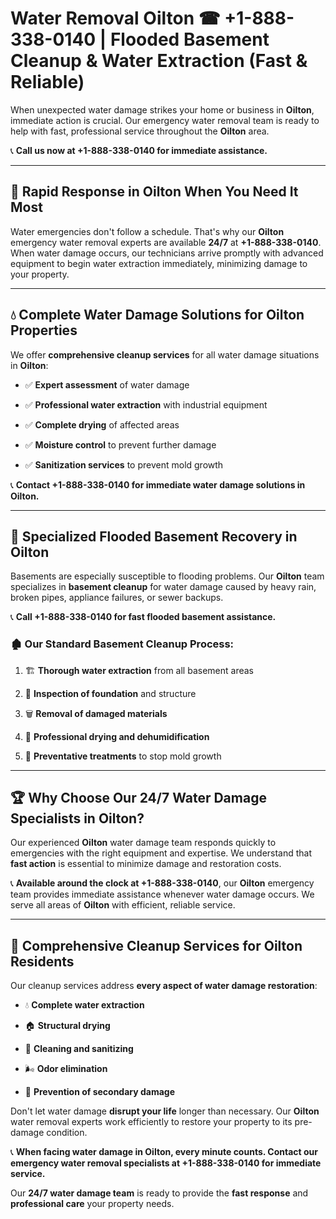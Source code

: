 # Water Removal Oilton ☎ +1-888-338-0140 | Flooded Basement Cleanup & Water Extraction (Fast & Reliable)

When unexpected water damage strikes your home or business in **Oilton**, immediate action is crucial. Our emergency water removal team is ready to help with fast, professional service throughout the **Oilton** area. 

📞 **Call us now at +1-888-338-0140 for immediate assistance.**
---
## 🚀 Rapid Response in Oilton When You Need It Most
Water emergencies don't follow a schedule. That's why our **Oilton** emergency water removal experts are available **24/7** at **+1-888-338-0140**. When water damage occurs, our technicians arrive promptly with advanced equipment to begin water extraction immediately, minimizing damage to your property.
---
## 💧 Complete Water Damage Solutions for Oilton Properties
We offer **comprehensive cleanup services** for all water damage situations in **Oilton**:
- ✅ **Expert assessment** of water damage  
- ✅ **Professional water extraction** with industrial equipment  
- ✅ **Complete drying** of affected areas  
- ✅ **Moisture control** to prevent further damage  
- ✅ **Sanitization services** to prevent mold growth  
📞 **Contact +1-888-338-0140 for immediate water damage solutions in Oilton.**
---
## 🌊 Specialized Flooded Basement Recovery in Oilton
Basements are especially susceptible to flooding problems. Our **Oilton** team specializes in **basement cleanup** for water damage caused by heavy rain, broken pipes, appliance failures, or sewer backups. 
📞 **Call +1-888-338-0140 for fast flooded basement assistance.**
### 🏚️ Our Standard Basement Cleanup Process:
1. 🏗️ **Thorough water extraction** from all basement areas  
2. 🔎 **Inspection of foundation** and structure  
3. 🗑️ **Removal of damaged materials**  
4. 💨 **Professional drying and dehumidification**  
5. 🚫 **Preventative treatments** to stop mold growth  
---
## 🏆 Why Choose Our 24/7 Water Damage Specialists in Oilton?
Our experienced **Oilton** water damage team responds quickly to emergencies with the right equipment and expertise. We understand that **fast action** is essential to minimize damage and restoration costs.
📞 **Available around the clock at +1-888-338-0140**, our **Oilton** emergency team provides immediate assistance whenever water damage occurs. We serve all areas of **Oilton** with efficient, reliable service.
---
## 🧹 Comprehensive Cleanup Services for Oilton Residents
Our cleanup services address **every aspect of water damage restoration**:
- 💧 **Complete water extraction**  
- 🏠 **Structural drying**  
- 🧼 **Cleaning and sanitizing**  
- 🌬️ **Odor elimination**  
- 🚫 **Prevention of secondary damage**  
Don't let water damage **disrupt your life** longer than necessary. Our **Oilton** water removal experts work efficiently to restore your property to its pre-damage condition.
📞 **When facing water damage in Oilton, every minute counts. Contact our emergency water removal specialists at +1-888-338-0140 for immediate service.**
Our **24/7 water damage team** is ready to provide the **fast response** and **professional care** your property needs.
